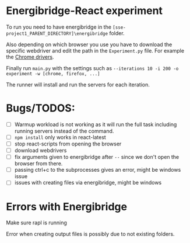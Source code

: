 # Energibridge-React experiment

To run you need to have energibridge in the `[sse-project1_PARENT_DIRECTORY]\energibridge` folder.

Also depending on which browser you use you have to download the specific webdriver and edit the path in the `Experiment.py` file.
For example the [Chrome drivers](https://googlechromelabs.github.io/chrome-for-testing/#stable).

Finally run `main.py` with the settings such as `--iterations 10 -i 200 -o experiment -w [chrome, firefox, ...]`

The runner will install and run the servers for each iteration.

# Bugs/TODOS:
- [ ] Warmup workload is not working as it will run the full task including running servers instead of the command.
- [ ] `npm install` only works in react-latest
- [ ] stop react-scripts from opening the browser
- [ ] download webdrivers
- [ ] fix arguments given to energibridge after `--` since we don't open the browser from there.
- [ ] passing ctrl+c to the subprocesses gives an error, might be windows issue
- [ ] issues with creating files via energibridge, might be windows

# Errors with Energibridge
Make sure rapl is running

Error when creating output files is possibly due to not existing folders.
